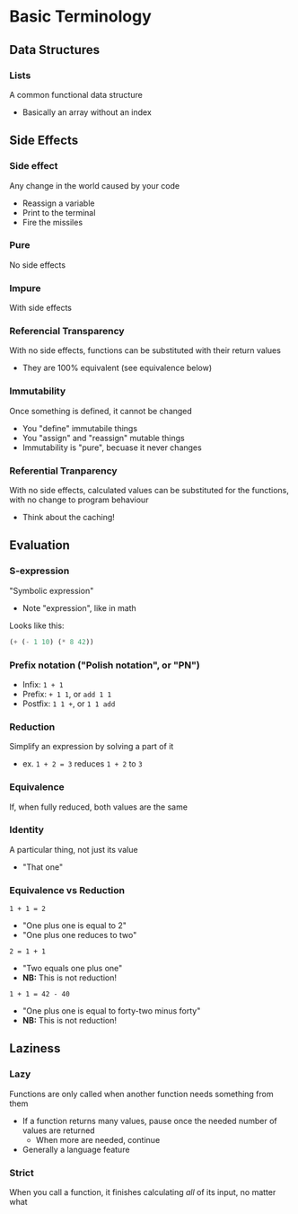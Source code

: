 # Basic Terminology

## Data Structures
### Lists
A common functional data structure
- Basically an array without an index

## Side Effects
### Side effect
Any change in the world caused by your code
- Reassign a variable
- Print to the terminal
- Fire the missiles

### Pure
No side effects

### Impure
With side effects

### Referencial Transparency
With no side effects, functions can be substituted with their return values
- They are 100% equivalent (see equivalence below)

### Immutability
Once something is defined, it cannot be changed
- You "define" immutabile things
- You "assign" and "reassign" mutable things
- Immutability is "pure", becuase it never changes

### Referential Tranparency
With no side effects, calculated values can be substituted for the functions,
  with no change to program behaviour
- Think about the caching!

## Evaluation
### S-expression
"Symbolic expression"
- Note "expression", like in math

Looks like this:
```lisp
(+ (- 1 10) (* 8 42))
```

### Prefix notation ("Polish notation", or "PN")
- Infix: `1 + 1`
- Prefix: `+ 1 1`, or `add 1 1`
- Postfix: `1 1 +`, or `1 1 add`

### Reduction
Simplify an expression by solving a part of it
- ex. `1 + 2 = 3` reduces `1 + 2` to `3`

### Equivalence
If, when fully reduced, both values are the same

### Identity
A particular thing, not just its value
- "That one"


### Equivalence vs Reduction
`1 + 1 = 2`
- "One plus one is equal to 2"
- "One plus one reduces to two"

`2 = 1 + 1`
- "Two equals one plus one"
- **NB:** This is not reduction!

`1 + 1 = 42 - 40`
- "One plus one is equal to forty-two minus forty"
- **NB:** This is not reduction!

## Laziness
### Lazy
Functions are only called when another function needs something from them
- If a function returns many values, pause once the needed number of values are returned
  - When more are needed, continue
- Generally a language feature

### Strict
When you call a function, it finishes calculating _all_ of its input, no matter what